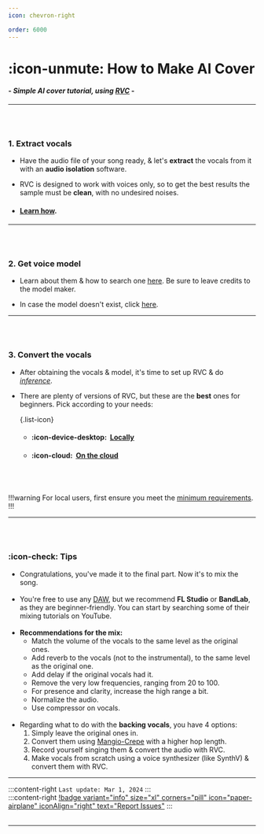 ```yaml
---
icon: chevron-right

order: 6000
---
```


# :icon-unmute: How to Make AI Cover

#### - *Simple AI cover tutorial, using <u>[RVC](https://aihubdocs.github.io/en/essentials/whats-rvc/)</u>* -

***

###### ‎
### 1. Extract vocals
- Have the audio file of your song ready, & let's **extract** the vocals from it with an **audio isolation** software.

- RVC is designed to work with voices only, so to get the best results the sample must be **clean**, with no undesired noises.

- #### <u>[Learn how](http://aihubdocs.github.io/en/rvc/resources/vocal-isolation/)</u>.
***
###### ‎
### 2. Get voice model
- Learn about them & how to search one <u>[here](https://aihubdocs.github.io/en/essentials/voice-models/)</u>. Be sure to leave credits to the model maker.

- In case the model doesn't exist, click <u>[here](https://aihubdocs.github.io/en/essentials/how-to-make-voice-models/)</u>.
***
###### ‎
### 3. Convert the vocals
- After obtaining the vocals & model, it's time to set up RVC & do <u>[*inference*](https://aihubdocs.github.io/en/extra/glossary/#inference)</u>.

- There are plenty of versions of RVC, but these are the **best** ones for beginners. Pick according to your needs:

    {.list-icon}   
    - #### :icon-device-desktop: ‎ <u>[Locally](https://aihubdocs.github.io/en/rvc/local/mainline/)</u>

    - #### :icon-cloud: ‎ <u>[On the cloud](https://aihubdocs.github.io/en/rvc/cloud/ilaria-rvc/)</u>        
###### ‎
!!!warning
For local users, first ensure you meet the <u>[minimum requirements](https://aihubdocs.github.io/en/essentials/whats-rvc/#what-are-the-requirements-for-rvc-locally/)</u>.
!!!
***
###### ‎
### :icon-check: Tips
- Congratulations, you've made it to the final part. Now it's to mix the song.       
‎   
- You're free to use any <u>[DAW](https://aihubdocs.github.io/en/extra/glossary/#daw)</u>, but we recommend **FL Studio** or **BandLab**, as they are beginner-friendly. You can start by searching some of their mixing tutorials on YouTube.      
‎   
- **Recommendations for the mix:**     
    - Match the volume of the vocals to the same level as the original ones.      
    - Add reverb to the vocals (not to the instrumental), to the same level as the original one.          
    - Add delay if the original vocals had it.        
    - Remove the very low frequencies, ranging from 20 to 100.        
    - For presence and clarity, increase the high range a bit.        
    - Normalize the audio.           
    - Use compressor on vocals.     
‎   
- Regarding what to do with the **backing vocals**, you have 4 options:
    1. Simply leave the original ones in.
    2. Convert them using <u>[Mangio-Crepe](https://aihubdocs.github.io/en/rvc/resources/inference-settings/#mangio-crepe)</u> with a higher hop length.
    3. Record yourself singing them & convert the audio with RVC.
    4. Make vocals from scratch using a voice synthesizer (like SynthV) & convert them with RVC.
***
:::content-right
``Last update: Mar 1, 2024``
:::
‎     
:::content-right
[!badge variant="info" size="xl" corners="pill" icon="paper-airplane" iconAlign="right" text="Report Issues"](http://aihubdocs.github.io/en/#contributions)
:::     
‎   
***